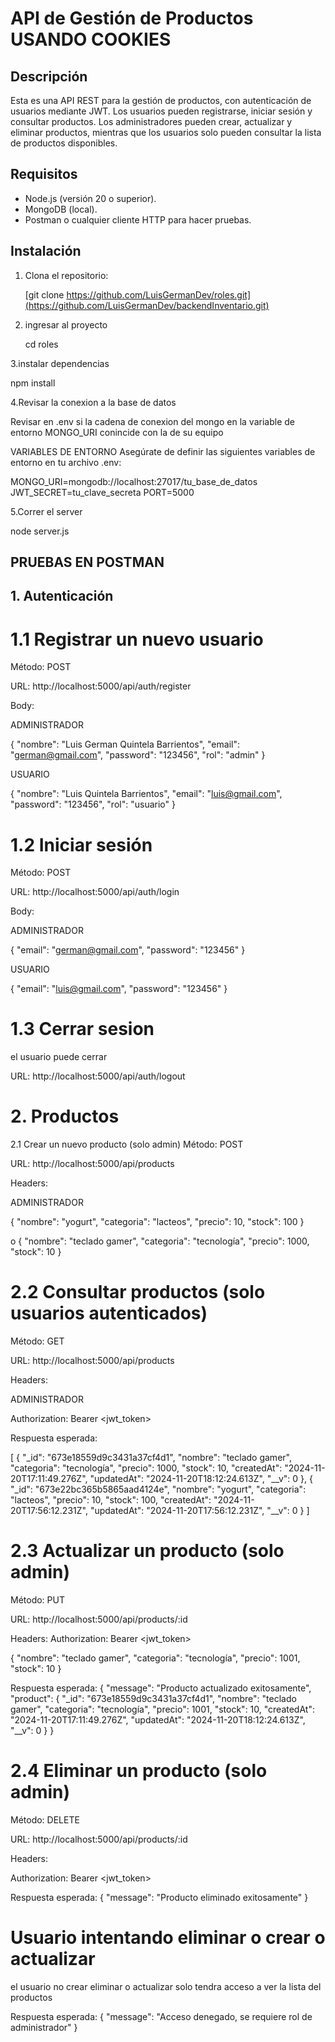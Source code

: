 # API de Gestión de Productos USANDO COOKIES

## Descripción
Esta es una API REST para la gestión de productos, con autenticación de usuarios mediante JWT.
Los usuarios pueden registrarse, iniciar sesión y consultar productos. Los administradores pueden crear, actualizar y eliminar productos,
mientras que los usuarios solo pueden consultar la lista de productos disponibles.

## Requisitos
- Node.js (versión 20 o superior).
- MongoDB (local).
- Postman o cualquier cliente HTTP para hacer pruebas.

## Instalación

1. Clona el repositorio:

   
   [git clone https://github.com/LuisGermanDev/roles.git](https://github.com/LuisGermanDev/backendInventario.git)

2. ingresar al proyecto

   cd roles

3.instalar dependencias

   npm install

4.Revisar la conexion a la base de datos

   Revisar en .env si la cadena de conexion del mongo en la variable de entorno MONGO_URI conincide con la de su equipo

VARIABLES DE ENTORNO
Asegúrate de definir las siguientes variables de entorno en tu archivo .env:

MONGO_URI=mongodb://localhost:27017/tu_base_de_datos
JWT_SECRET=tu_clave_secreta
PORT=5000


5.Correr el server

   node server.js


## PRUEBAS EN POSTMAN

## 1. Autenticación

# 1.1 Registrar un nuevo usuario

Método: POST

URL: http://localhost:5000/api/auth/register


Body:

ADMINISTRADOR

{
  "nombre": "Luis German Quintela Barrientos",
  "email": "german@gmail.com",
  "password": "123456",
  "rol": "admin"
}

USUARIO

{
  "nombre": "Luis  Quintela Barrientos",
  "email": "luis@gmail.com",
  "password": "123456",
  "rol": "usuario"
}

# 1.2 Iniciar sesión
Método: POST

URL: http://localhost:5000/api/auth/login

Body:

ADMINISTRADOR

{
    "email": "german@gmail.com",
    "password": "123456"
}

USUARIO

{
    "email": "luis@gmail.com",
    "password": "123456"
}
# 1.3 Cerrar sesion
el usuario puede cerrar

URL: http://localhost:5000/api/auth/logout


# 2. Productos
2.1 Crear un nuevo producto (solo admin)
Método: POST

URL: http://localhost:5000/api/products

Headers:

ADMINISTRADOR

{
    "nombre": "yogurt",
    "categoria": "lacteos",
    "precio": 10,
    "stock": 100
}

o 
{
    "nombre": "teclado gamer",
    "categoria": "tecnología",
    "precio": 1000,
    "stock": 10
}



# 2.2 Consultar productos (solo usuarios autenticados)
Método: GET

URL: http://localhost:5000/api/products

Headers:

ADMINISTRADOR

Authorization: Bearer <jwt_token>

Respuesta esperada:

[
    {
        "_id": "673e18559d9c3431a37cf4d1",
        "nombre": "teclado gamer",
        "categoria": "tecnología",
        "precio": 1000,
        "stock": 10,
        "createdAt": "2024-11-20T17:11:49.276Z",
        "updatedAt": "2024-11-20T18:12:24.613Z",
        "__v": 0
    },
    {
        "_id": "673e22bc365b5865aad4124e",
        "nombre": "yogurt",
        "categoria": "lacteos",
        "precio": 10,
        "stock": 100,
        "createdAt": "2024-11-20T17:56:12.231Z",
        "updatedAt": "2024-11-20T17:56:12.231Z",
        "__v": 0
    }
]

# 2.3 Actualizar un producto (solo admin)
Método: PUT

URL: http://localhost:5000/api/products/:id

Headers:
Authorization: Bearer <jwt_token>

{
    "nombre": "teclado gamer",
    "categoria": "tecnología",
    "precio": 1001,
    "stock": 10
}



Respuesta esperada:
{
    "message": "Producto actualizado exitosamente",
    "product": {
        "_id": "673e18559d9c3431a37cf4d1",
        "nombre": "teclado gamer",
        "categoria": "tecnología",
        "precio": 1001,
        "stock": 10,
        "createdAt": "2024-11-20T17:11:49.276Z",
        "updatedAt": "2024-11-20T18:12:24.613Z",
        "__v": 0
    }
}

# 2.4 Eliminar un producto (solo admin)
Método: DELETE

URL: http://localhost:5000/api/products/:id

Headers:

Authorization: Bearer <jwt_token>

Respuesta esperada:
{
  "message": "Producto eliminado exitosamente"
}
# Usuario intentando eliminar o crear o actualizar
el usuario no crear eliminar o actualizar solo tendra acceso a ver la lista del productos

Respuesta esperada:
{
    "message": "Acceso denegado, se requiere rol de administrador"
}

